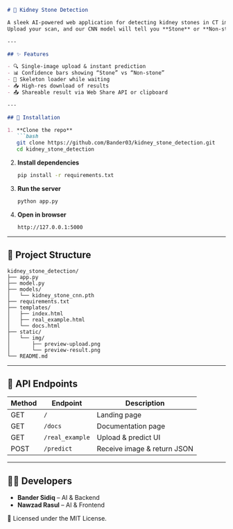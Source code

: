 ````markdown
# 🧠 Kidney Stone Detection

A sleek AI-powered web application for detecting kidney stones in CT images.  
Upload your scan, and our CNN model will tell you **Stone** or **Non-stone** with confidence—complete with interactive visuals.

---

## ✨ Features

- 🔍 Single-image upload & instant prediction  
- 📊 Confidence bars showing “Stone” vs “Non-stone”  
- 🔄 Skeleton loader while waiting  
- 📥 High-res download of results  
- 📤 Shareable result via Web Share API or clipboard  

---

## 🚀 Installation

1. **Clone the repo**  
   ```bash
   git clone https://github.com/Bander03/kidney_stone_detection.git
   cd kidney_stone_detection
````

2. **Install dependencies**

   ```bash
   pip install -r requirements.txt
   ```

3. **Run the server**

   ```bash
   python app.py
   ```

4. **Open in browser**

   ```
   http://127.0.0.1:5000
   ```

---

## 📁 Project Structure

```text
kidney_stone_detection/
├── app.py
├── model.py
├── models/
│   └── kidney_stone_cnn.pth
├── requirements.txt
├── templates/
│   ├── index.html
│   ├── real_example.html
│   └── docs.html
├── static/
│   └── img/
│       ├── preview-upload.png
│       └── preview-result.png
└── README.md
```

---

## 🧪 API Endpoints

| Method | Endpoint        | Description                 |
| ------ | --------------- | --------------------------- |
| GET    | `/`             | Landing page                |
| GET    | `/docs`         | Documentation page          |
| GET    | `/real_example` | Upload & predict UI         |
| POST   | `/predict`      | Receive image & return JSON |

---

## 👨‍💻 Developers

* **Bander Sidiq** – AI & Backend
* **Nawzad Rasul** – AI & Frontend

📄 Licensed under the MIT License.

```
```
